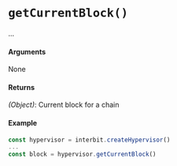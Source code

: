 # `getCurrentBlock()`

...

#### Arguments

None

#### Returns

*(Object)*: Current block for a chain


#### Example

```js
const hypervisor = interbit.createHypervisor()
...
const block = hypervisor.getCurrentBlock()
```

